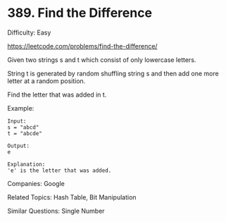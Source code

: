 # 389. Find the Difference

Difficulty: Easy

https://leetcode.com/problems/find-the-difference/

Given two strings s and t which consist of only lowercase letters.

String t is generated by random shuffling string s and then add one more letter at a random position.

Find the letter that was added in t.

Example:
```
Input:
s = "abcd"
t = "abcde"

Output:
e

Explanation:
'e' is the letter that was added.
```

Companies: Google

Related Topics: Hash Table, Bit Manipulation

Similar Questions: Single Number
